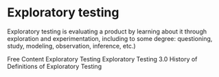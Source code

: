 # Exploratory testing

Exploratory testing is evaluating a product by learning about it through exploration and experimentation, including to some degree: questioning, study, modeling, observation, inference, etc.)

<ResourceGroupTitle>Free Content</ResourceGroupTitle>
<BadgeLink colorScheme='yellow' badgeText='Read' href='https://www.satisfice.com/exploratory-testing'>Exploratory Testing</BadgeLink>
<BadgeLink colorScheme='yellow' badgeText='Read' href='https://www.satisfice.com/blog/archives/1509'>Exploratory Testing 3.0</BadgeLink>
<BadgeLink colorScheme='yellow' badgeText='Read' href='https://www.satisfice.com/blog/archives/1504'>History of Definitions of Exploratory Testing</BadgeLink>

